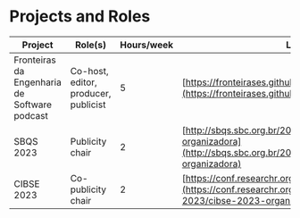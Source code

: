 # Projects and Roles

| Project | Role(s) | Hours/week | Link |
|---------|---------|------------|------|
| Fronteiras da Engenharia de Software podcast  | Co-host, editor, producer, publicist        |       5     | [https://fronteirases.github.io/](https://fronteirases.github.io/)     |
| SBQS 2023        | Publicity chair        |    2        | [http://sbqs.sbc.org.br/2023/index.php/pt/comissao-organizadora](http://sbqs.sbc.org.br/2023/index.php/pt/comissao-organizadora)     |
| CIBSE 2023        | Co-publicity chair        |    2        | [https://conf.researchr.org/home/cibse-2023](https://conf.researchr.org/committee/cibse-2023/cibse-2023-organizing-committee)     |
